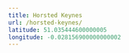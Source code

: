 ```yaml
---
title: Horsted Keynes
url: /horsted-keynes/
latitude: 51.035444600000005
longitude: -0.028156900000000002
---
```

